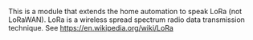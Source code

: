 This is a module that extends the home automation to speak LoRa (not LoRaWAN).
LoRa is a wireless spread spectrum radio data transmission technique.
See https://en.wikipedia.org/wiki/LoRa
